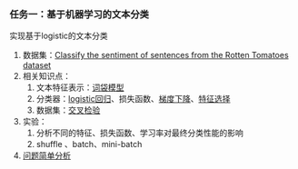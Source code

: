 ### 任务一：基于机器学习的文本分类

实现基于logistic的文本分类

1. 数据集：[Classify the sentiment of sentences from the Rotten Tomatoes dataset](https://www.kaggle.com/c/sentiment-analysis-on-movie-reviews)
2. 相关知识点：
   1. 文本特征表示：[词袋模型](https://jesseyule.github.io/naturallanguage/bow/content.html)
   2. 分类器：[logistic回归](https://jesseyule.github.io/machinelearning/logisticRegression/content.html)、损失函数、[梯度下降](https://jesseyule.github.io/machinelearning/gradientDescent/content.html)、[特征选择](https://jesseyule.github.io/machinelearning/featureEngineering/content.html)
   3. 数据集：[交叉检验](https://jesseyule.github.io/machinelearning/crossValidation/content.html)
3. 实验：
   1. 分析不同的特征、损失函数、学习率对最终分类性能的影响
   2. shuffle 、batch、mini-batch 
4. [问题简单分析](https://jesseyule.github.io/naturallanguage/simplifiedTextClassification/content.html)

